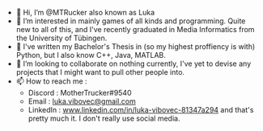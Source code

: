- 👋 Hi, I’m @MTRucker also known as Luka
- 👀 I’m interested in mainly games of all kinds and programming. Quite new to all of this, and I've recently graduated in Media Informatics from the University of Tübingen.
- 🌱 I've written my Bachelor's Thesis in (so my highest proffiency is with) Python, but I also know C++, Java, MATLAB.
- 💞️ I’m looking to collaborate on nothing currently, I've yet to devise any projects that I might want to pull other people into.
- 📫 How to reach me :
  - Discord : MotherTrucker#9540
  - Email : luka.vibovec@gmail.com
  - LinkedIn : www.linkedin.com/in/luka-vibovec-81347a294
and that's pretty much it. I don't really use social media.

<!---
MTRucker/MTRucker is a ✨ special ✨ repository because its `README.md` (this file) appears on your GitHub profile.
You can click the Preview link to take a look at your changes.
--->
